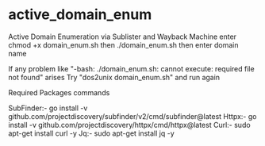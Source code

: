 # active_domain_enum
Active Domain Enumeration via Sublister and Wayback Machine
enter 
chmod +x domain_enum.sh
then 
./domain_enum.sh
then enter domain name


If any problem like  "-bash: ./domain_enum.sh: cannot execute: required file not found" arises 
Try "dos2unix domain_enum.sh" and run again


Required Packages commands

SubFinder:- go install -v github.com/projectdiscovery/subfinder/v2/cmd/subfinder@latest
Httpx:-     go install -v github.com/projectdiscovery/httpx/cmd/httpx@latest
Curl:-      sudo apt-get install curl -y
Jq:-        sudo apt-get install jq -y 
